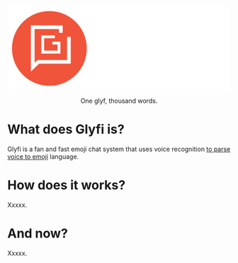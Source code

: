<p align="center">
  <img width="500px" src="/img/logo_hor.png">
</p>

<p align="center">
  One glyf, thousand words.
</p>

<h1>
  What does Glyfi is?
</h1>

Glyfi is a fan and fast emoji chat system that uses voice recognition [to parse voice to emoji](http://www.nltk.org/book/ch05.html) language.

<h1>
  How does it works?
</h1>

Xxxxx.

<h1>
  And now?
</h1>

Xxxxx.
